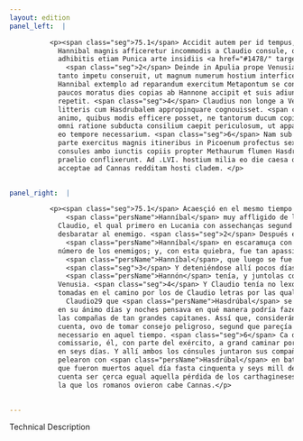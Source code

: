 ```yaml
---
layout: edition
panel_left:  |

          <p><span class="seg">75.1</span> Accidit autem per id tempus, ut
            Hannibal magnis afficeretur incommodis a Claudio consule, qui primum in Lucanis
            adhibitis etiam Punica arte insidiis <a href="#1478/" target="new"><img src="#1478/"/></a>[118v] hostem fudit.
              <span class="seg">2</span> Deinde in Apulia prope Venusiam Poeno congressus tumultuariam pugnam
            tanto impetu conseruit, ut magnum numerum hostium interficeret. Quo detrimento affectus
            Hannibal extemplo ad reparandum exercitum Metapontum se contulit. <span class="seg">3</span> Ibi
            paucos moratus dies copias ab Hannone accipit et suis adiungit, ac rursus Venusiam
            repetit. <span class="seg">4</span> Claudius non longe a Venusia habebat castra et interceptis hostium
            litteris cum Hasdrubalem appropinquare cognouisset. <span class="seg">5</span> Dies noctesque agitabat
            animo, quibus modis efficere posset, ne tantorum ducum copiae simul iungerentur. Itaque
            omni ratione subducta consilium caepit periculosum, ut apparebat futurum, sed forsitan
            eo tempore necessarium. <span class="seg">6</span> Nam sub legati custodia castris relictis ipse cum
            parte exercitus magnis itineribus in Picoenum profectus sexto die Senam peruenit. Ibi
            consules ambo iunctis copiis propter Methaurum flumen Hasdrubalem adorti secundissimo
            praelio conflixerunt. Ad .LVI. hostium milia eo die caesa dicuntur, paremque prope aiunt
            acceptae ad Cannas redditam hosti cladem. </p>
        

panel_right:  |

          <p><span class="seg">75.1</span> Acaesçió en el mesmo tiempo estoviesse
              <span class="persName">Hanníbal</span> muy affligido de los daños que le fazía el cónsul
            Claudio, el qual primero en Lucania con assechanças segund el arte púnica pudo
            desbaratar al enemigo. <span class="seg">2</span> Después en Apulia, çerca de Canusio, peleó con
              <span class="persName">Hanníbal</span> en escaramuça con tanto ímpeto que pudo matar grand
            número de los enemigos; y, con esta quiebra, fue tan apassionado
              <span class="persName">Hanníbal</span>, que luego se fue a Metaponto por reparar su exército.
              <span class="seg">3</span> Y deteniéndose allí pocos días, recibió la gente que
              <span class="persName">Hannón</span> tenía, y juntolas con las suyas y bolvió otra vez a
            Venusia. <span class="seg">4</span> Y Claudio tenía no lexos de Venusia su real y, en tanto, fueron
            tomadas en el camino por los de Claudio letras por las quales supo
              Claudio29 que <span class="persName">Hasdrúbal</span> se acercava. <span class="seg">5</span> Y
            en su ánimo días y noches pensava en qué manera podría fazer que no se juntassen en uno
            las compañas de tan grandes capitanes. Assí que, considerándolo todo por razón y echada
            cuenta, ovo de tomar consejo peligroso, segund que pareçía que sería, pero por ventura
            necessario en aquel tiempo. <span class="seg">6</span> Ca dexado el real en guarda del legado suyo o
            comissario, él, con parte del exército, a grand caminar por vía del Piceno llegó a Sena
            en seys días. Y allí ambos los cónsules juntaron sus compañas çerca del río Methauro y
            pelearon con <span class="persName">Hasdrúbal</span> en batalla muy bienaventurada, en que dizen
            que fueron muertos aquel día fasta cinquenta y seys mill de los enemigos, de manera que
            cuenta ser çerca egual aquella pérdida de los carthagineses a
            la que los romanos ovieron cabe Cannas.</p>
        

---
```


Technical Description 
